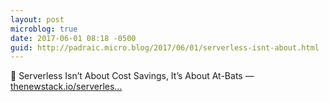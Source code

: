 ```yaml
---
layout: post
microblog: true
date: 2017-06-01 08:18 -0500
guid: http://padraic.micro.blog/2017/06/01/serverless-isnt-about.html
---
```

🔗 Serverless Isn’t About Cost Savings, It’s About At-Bats — [thenewstack.io/serverles...](https://thenewstack.io/serverless-isnt-cost-savings-bats/)
